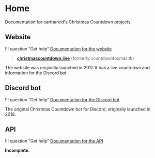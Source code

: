 # Home

Documentation for eartharoid's Christmas Countdown projects.

## Website

!!! question "Get help"
	[Documentation for the website](/website)

> **[christmascountdown.live](https://www.christmascountdown.live/?ref=docs)** (formerly countdowntoxmas.tk)

The website was originally launched in 2017. It has a live countdown and information for the Discord bot.

## Discord bot

!!! question "Get help"
	[Documentation for the Discord bot](/discord)

The original Christmas Countdown bot for Discord, originally launched in 2018.

## API

!!! question "Get help"
	[Documentation for the API](/api)

**Incomplete.**
